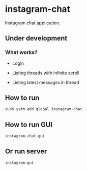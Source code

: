 # instagram-chat

Instagram chat application.

## **Under development**

### What works? 

 * Login

 * Listing threads with infinite scroll

 * Listing latest messages in thread

## How to run

``` bash
sudo yarn add global instagram-chat
```

## How to run GUI

``` bash
instagram-chat-gui
```

## Or run server

``` bash
instagram-gui
```

